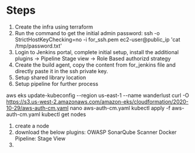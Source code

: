 # Steps 
1. Create the infra using terraform
2. Run the command to get the initial admin password: 
ssh -o StrictHostKeyChecking=no -i for_ssh.pem ec2-user@public_ip 'cat /tmp/password.txt'
3. Login to Jenkins portal, complete initial setup, install the additional plugins
-> Pipeline Stage view
-> Role Based authorizd strategy
4. Create the build agent, copy the content from for_jenkins file and directly paste it in the ssh private key.
5. Setup shared library location 
6. Setup pipeline for further process


aws eks update-kubeconfig --region us-east-1 --name wanderlust
curl -O https://s3.us-west-2.amazonaws.com/amazon-eks/cloudformation/2020-10-29/aws-auth-cm.yaml
nano aws-auth-cm.yaml
kubectl apply -f aws-auth-cm.yaml
kubectl get nodes

1. create a node
2. download the below plugins: 
OWASP
SonarQube Scanner
Docker
Pipeline: Stage View
3. 
